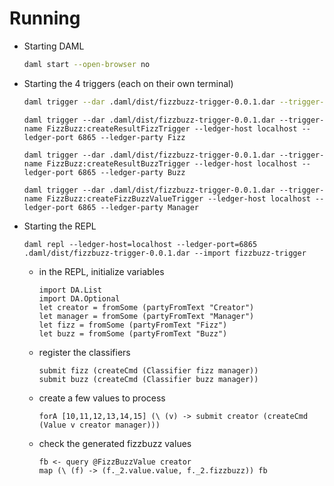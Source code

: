 Running
=======

* Starting DAML

  ```bash
  daml start --open-browser no
  ```

* Starting the 4 triggers (each on their own terminal)

  ```bash
  daml trigger --dar .daml/dist/fizzbuzz-trigger-0.0.1.dar --trigger-name FizzBuzz:createClassifyTrigger --ledger-host localhost --ledger-port 6865 --ledger-party Manager
  ```

  ```
  daml trigger --dar .daml/dist/fizzbuzz-trigger-0.0.1.dar --trigger-name FizzBuzz:createResultFizzTrigger --ledger-host localhost --ledger-port 6865 --ledger-party Fizz
  ```

  ```
  daml trigger --dar .daml/dist/fizzbuzz-trigger-0.0.1.dar --trigger-name FizzBuzz:createResultBuzzTrigger --ledger-host localhost --ledger-port 6865 --ledger-party Buzz

  ```

  ```
  daml trigger --dar .daml/dist/fizzbuzz-trigger-0.0.1.dar --trigger-name FizzBuzz:createFizzBuzzValueTrigger --ledger-host localhost --ledger-port 6865 --ledger-party Manager
  ```

* Starting the REPL

  ```
  daml repl --ledger-host=localhost --ledger-port=6865 .daml/dist/fizzbuzz-trigger-0.0.1.dar --import fizzbuzz-trigger
  ```

  * in the REPL, initialize variables

    ```
    import DA.List
    import DA.Optional
    let creator = fromSome (partyFromText "Creator")
    let manager = fromSome (partyFromText "Manager")
    let fizz = fromSome (partyFromText "Fizz")
    let buzz = fromSome (partyFromText "Buzz")
    ```

  * register the classifiers

    ```
    submit fizz (createCmd (Classifier fizz manager))
    submit buzz (createCmd (Classifier buzz manager))
    ```

  * create a few values to process

    ```
    forA [10,11,12,13,14,15] (\ (v) -> submit creator (createCmd (Value v creator manager)))
    ```

  * check the generated fizzbuzz values
  
    ```
    fb <- query @FizzBuzzValue creator
    map (\ (f) -> (f._2.value.value, f._2.fizzbuzz)) fb
    ```